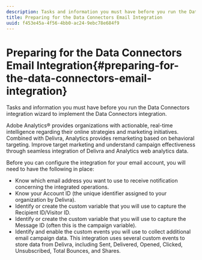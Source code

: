```yaml
---
description: Tasks and information you must have before you run the Data Connectors integration wizard to implement the Data Connectors integration.
title: Preparing for the Data Connectors Email Integration
uuid: f453e45a-4f56-4bb0-ac24-9ebc78e684f9
---
```


# Preparing for the Data Connectors Email Integration{#preparing-for-the-data-connectors-email-integration}

Tasks and information you must have before you run the Data Connectors integration wizard to implement the Data Connectors integration.

Adobe Analytics® provides organizations with actionable, real-time intelligence regarding their online strategies and marketing initiatives. Combined with Delivra, Analytics provides remarketing based on behavioral targeting. Improve target marketing and understand campaign effectiveness through seamless integration of Delivra and Analytics web analytics data.

Before you can configure the integration for your email account, you will need to have the following in place:

* Know which email address you want to use to receive notification concerning the integrated operations.
* Know your Account ID (the unique identifier assigned to your organization by Delivra).
* Identify or create the custom variable that you will use to capture the Recipient ID/Visitor ID.
* Identify or create the custom variable that you will use to capture the Message ID (often this is the campaign variable).
* Identify and enable the custom events you will use to collect additional email campaign data. This integration uses several custom events to store data from Delivra, including Sent, Delivered, Opened, Clicked, Unsubscribed, Total Bounces, and Shares.

